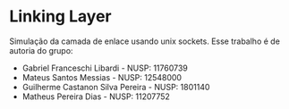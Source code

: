 # Linking Layer

Simulação da camada de enlace usando unix sockets. Esse trabalho é de autoria do grupo:
- Gabriel Franceschi Libardi - NUSP: 11760739
- Mateus Santos Messias - NUSP: 12548000
- Guilherme Castanon Silva Pereira - NUSP: 1801140
- Matheus Pereira Dias - NUSP: 11207752
